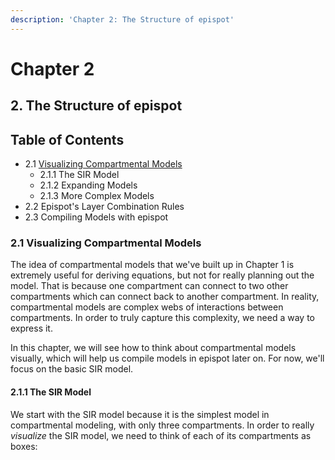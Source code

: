 ```yaml
---
description: 'Chapter 2: The Structure of epispot'
---
```


# Chapter 2

## 2. The Structure of epispot

## Table of Contents

* 2.1 [Visualizing Compartmental Models](ch2.md#2-1-visualizing-compartmental-models)
  * 2.1.1 The SIR Model
  * 2.1.2 Expanding Models
  * 2.1.3 More Complex Models
* 2.2 Epispot's Layer Combination Rules
* 2.3 Compiling Models with epispot

### 2.1 Visualizing Compartmental Models

The idea of compartmental models that we've built up in Chapter 1 is extremely useful for deriving equations, but not for really planning out the model. That is because one compartment can connect to two other compartments which can connect back to another compartment. In reality, compartmental models are complex webs of interactions between compartments. In order to truly capture this complexity, we need a way to express it.

In this chapter, we will see how to think about compartmental models visually, which will help us compile models in epispot later on. For now, we'll focus on the basic SIR model.

#### 2.1.1 The SIR Model

We start with the SIR model because it is the simplest model in compartmental modeling, with only three compartments. In order to really _visualize_ the SIR model, we need to think of each of its compartments as boxes:



